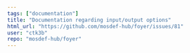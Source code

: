 ```yaml
---
tags: ["documentation"]
title: "Documentation regarding input/output options"
html_url: "https://github.com/mosdef-hub/foyer/issues/81"
user: "ctk3b"
repo: "mosdef-hub/foyer"
---
```


